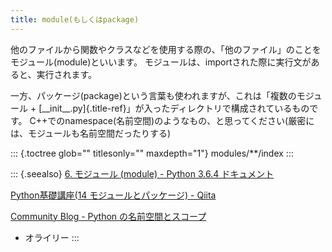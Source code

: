 ```yaml
---
title: module(もしくはpackage)
---
```


他のファイルから関数やクラスなどを使用する際の、「他のファイル」のことをモジュール(module)といいます。
モジュールは、importされた際に実行文があると、実行されます。

一方、パッケージ(package)という言葉も使われますが、これは「複数のモジュール
+
[\_\_init\_\_.py]{.title-ref}」が入ったディレクトリで構成されているものです。
C++でのnamespace(名前空間)のようなもの、と思ってください(厳密には、モジュールも名前空間だったりする)

::: {.toctree glob="" titlesonly="" maxdepth="1"}
modules/\*\*/index
:::

::: {.seealso}
[6. モジュール (module) - Python 3.6.4
ドキュメント](https://docs.python.jp/3/tutorial/modules.html)

[Python基礎講座(14 モジュールとパッケージ) -
Qiita](https://qiita.com/Usek/items/86edfa0835292c80fff5)

[Community Blog - Python
の名前空間とスコープ](https://www.oreilly.co.jp/community/blog/2011/11/namespace-and-scope-in-python.html)
- オライリー
:::
